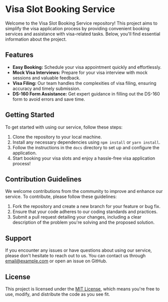 # Visa Slot Booking Service

Welcome to the Visa Slot Booking Service repository! This project aims to simplify the visa application process by providing convenient booking services and assistance with visa-related tasks. Below, you'll find essential information about the project.

## Features

- **Easy Booking:** Schedule your visa appointment quickly and effortlessly.
- **Mock Visa Interviews:** Prepare for your visa interview with mock sessions and valuable feedback.
- **Visa Filing:** Our team handles the complexities of visa filing, ensuring accuracy and timely submission.
- **DS-160 Form Assistance:** Get expert guidance in filling out the DS-160 form to avoid errors and save time.

## Getting Started

To get started with using our service, follow these steps:

1. Clone the repository to your local machine.
2. Install any necessary dependencies using `npm install` or `yarn install`.
3. Follow the instructions in the `docs` directory to set up and configure the application.
4. Start booking your visa slots and enjoy a hassle-free visa application process!

## Contribution Guidelines

We welcome contributions from the community to improve and enhance our service. To contribute, please follow these guidelines:

1. Fork the repository and create a new branch for your feature or bug fix.
2. Ensure that your code adheres to our coding standards and practices.
3. Submit a pull request detailing your changes, including a clear description of the problem you're solving and the proposed solution.

## Support

If you encounter any issues or have questions about using our service, please don't hesitate to reach out to us. You can contact us through [email@example.com](mailto:email@example.com) or open an issue on GitHub.

## License

This project is licensed under the [MIT License](LICENSE), which means you're free to use, modify, and distribute the code as you see fit.
